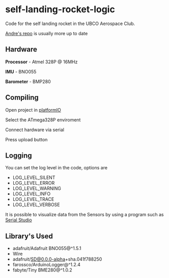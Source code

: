 # self-landing-rocket-logic
Code for the self landing rocket in the UBCO Aerospace Club.

[Andre's repo](https://github.com/AndreCox/self-landing-rocket-logic) is usually more up to date

## Hardware
**Processor** - Atmel 328P @ 16MHz

**IMU** - BNO055

**Barometer** - BMP280

## Compiling

Open project in [platformIO](https://platformio.org/)

Select the ATmega328P enviroment

Connect hardware via serial

Press upload button 

## Logging

You can set the log level in the code, options are 

* LOG_LEVEL_SILENT  
* LOG_LEVEL_ERROR   
* LOG_LEVEL_WARNING 
* LOG_LEVEL_INFO    
* LOG_LEVEL_TRACE   
* LOG_LEVEL_VERBOSE 

It is possible to visualize data from the Sensors by using a program such as [Serial Studio](https://github.com/Serial-Studio/Serial-Studio)

## Library's Used

*	adafruit/Adafruit BNO055@^1.5.1
*	Wire
*	adafruit/SD@0.0.0-alpha+sha.041f788250
*	farossco/ArduinoLogger@^1.2.4
*	fabyte/Tiny BME280@^1.0.2
